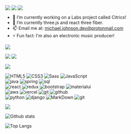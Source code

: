 <img align="center" src="https://i.ibb.co/LvmYVjp/hey.png"/>

<img align="center" src="https://i.ibb.co/hXZgNw3/my-name.png"/>

<img align="center" src="https://s8.gifyu.com/images/ezgif.com-gif-makerc666e2af3e1fd8b5.gif"/>


- 🔭 I’m currently working on a Labs project called Citrics!
- 🌱 I’m currently three.js and react three fiber.
- 📫 Email me at: michael.johnson.dev@protonmail.com
- ⚡ Fun fact: I'm also an electronic music producer!

<img align="center" src="https://i.ibb.co/1vtT4Th/connect-with-me.png"/>

<a href="https://www.linkedin.com/in/michael-johnson-develop/"><img src="https://img.shields.io/badge/linkedin-141321?style=for-the-badge&logo=linkedin&logoColor=white"/></a>
<a href="https://codesandbox.io/u/glassbones"><img src="https://img.shields.io/badge/codesandbox-006167?style=for-the-badge&logo=codesandbox&logoColor=white"/></a>

<img align="center" src="https://i.ibb.co/RpKCMgm/my-skills.png"/>

![HTML5](https://img.shields.io/badge/html%205-006167?style=for-the-badge&logo=html5&logoColor=white&labelColor=141321)
![CSS3](https://img.shields.io/badge/css%203-006167?style=for-the-badge&logo=css3&logoColor=white&labelColor=141321)
![Sass](https://img.shields.io/badge/sass-006167?style=for-the-badge&logo=sass&logoColor=white&labelColor=141321)
![JavaScript](https://img.shields.io/badge/-JavaScript-006167?style=for-the-badge&logo=javascript&logoColor=white&labelColor=141321)
<br>
![java](https://img.shields.io/badge/java-006167?style=for-the-badge&logo=java&logoColor=white&labelColor=141321)
![spring](https://img.shields.io/badge/-spring-006167?style=for-the-badge&logo=spring&logoColor=white&labelColor=141321)
![sql](https://img.shields.io/badge/-sql-006167?style=for-the-badge&logo=google&logoColor=white&labelColor=141321)
<br>
![react](https://img.shields.io/badge/react-006167?style=for-the-badge&logo=react&logoColor=white&labelColor=141321)
![redux](https://img.shields.io/badge/-redux-006167?style=for-the-badge&logo=redux&logoColor=white&labelColor=141321)
![bootstrap](https://img.shields.io/badge/-bootstap-006167?style=for-the-badge&logo=bootstrap&logoColor=white&labelColor=141321)
![materialui](https://img.shields.io/badge/-materialui-006167?style=for-the-badge&logo=google&logoColor=white&labelColor=141321)
<br>
![aws](https://img.shields.io/badge/-aws-006167?style=for-the-badge&logo=amazon&logoColor=white&labelColor=141321)
![vercel](https://img.shields.io/badge/-vercel-006167?style=for-the-badge&logo=vercel&logoColor=white&labelColor=141321)
![git](https://img.shields.io/badge/-git-006167?style=for-the-badge&logo=git&logoColor=white&labelColor=141321)
![github](https://img.shields.io/badge/-github-006167?style=for-the-badge&logo=github&logoColor=white&labelColor=141321)
<br>
![python](https://img.shields.io/badge/-python-006167?style=for-the-badge&logo=python&logoColor=white&labelColor=141321)
![django](https://img.shields.io/badge/-django-006167?style=for-the-badge&logo=django&logoColor=white&labelColor=141321)
![MarkDown](https://img.shields.io/badge/-Markdown-006167?style=for-the-badge&logo=Markdown&logoColor=white&labelColor=141321)
![git](https://img.shields.io/badge/-git-006167?style=for-the-badge&logo=git&logoColor=white&labelColor=141321)

<img align="center" src="https://i.ibb.co/fCxjdTw/github.png"/>

![Github stats](https://github-readme-stats.vercel.app/api?username=glassbones&hide=stars,issues&show_icons=true&theme=radical&title_color=0bfca5&text_color=fff&icon_color=0bfca5)

![Top Langs](https://github-readme-stats.vercel.app/api/top-langs/?username=glassbones&theme=radical&title_color=0bfca5&text_color=fff)
